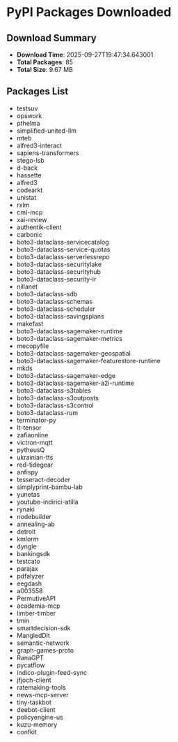 # PyPI Packages Downloaded

## Download Summary
- **Download Time**: 2025-09-27T19:47:34.643001
- **Total Packages**: 85
- **Total Size**: 9.67 MB

## Packages List
- testsuv
- opswork
- pthelma
- simplified-united-llm
- mteb
- alfred3-interact
- sapiens-transformers
- stego-lsb
- d-back
- hassette
- alfred3
- codearkt
- unistat
- rxlm
- cml-mcp
- xai-review
- authentik-client
- carbonic
- boto3-dataclass-servicecatalog
- boto3-dataclass-service-quotas
- boto3-dataclass-serverlessrepo
- boto3-dataclass-securitylake
- boto3-dataclass-securityhub
- boto3-dataclass-security-ir
- nillanet
- boto3-dataclass-sdb
- boto3-dataclass-schemas
- boto3-dataclass-scheduler
- boto3-dataclass-savingsplans
- makefast
- boto3-dataclass-sagemaker-runtime
- boto3-dataclass-sagemaker-metrics
- mecopyfile
- boto3-dataclass-sagemaker-geospatial
- boto3-dataclass-sagemaker-featurestore-runtime
- mkds
- boto3-dataclass-sagemaker-edge
- boto3-dataclass-sagemaker-a2i-runtime
- boto3-dataclass-s3tables
- boto3-dataclass-s3outposts
- boto3-dataclass-s3control
- boto3-dataclass-rum
- terminator-py
- lt-tensor
- zafiaonline
- victron-mqtt
- pytheusQ
- ukrainian-tts
- red-tidegear
- anfispy
- tesseract-decoder
- simplyprint-bambu-lab
- yunetas
- youtube-indirici-atilla
- rynaki
- nodebuilder
- annealing-ab
- detroit
- kmlorm
- dyngle
- bankingsdk
- testcato
- parajax
- pdfalyzer
- eegdash
- a003558
- PermutiveAPI
- academia-mcp
- limber-timber
- tmin
- smartdecision-sdk
- MangledDlt
- semantic-network
- graph-games-proto
- RanaGPT
- pycatflow
- indico-plugin-feed-sync
- jfjoch-client
- ratemaking-tools
- news-mcp-server
- tiny-taskbot
- deebot-client
- policyengine-us
- kuzu-memory
- confkit
